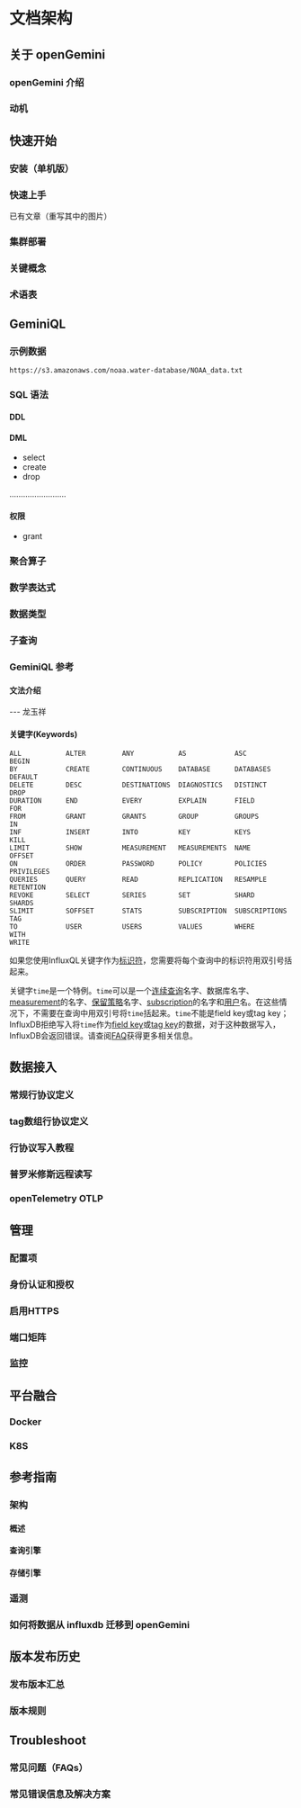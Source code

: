 # 文档架构

## 关于 openGemini

### openGemini 介绍

### 动机

## 快速开始

### 安装（单机版）

### 快速上手

已有文章（重写其中的图片）

### 集群部署

### 关键概念

### 术语表

## GeminiQL

### 示例数据

```
https://s3.amazonaws.com/noaa.water-database/NOAA_data.txt
```

### SQL 语法

#### DDL

#### DML

- select
- create
- drop

.........................

#### 权限

- grant

### 聚合算子

### 数学表达式

### 数据类型

### 子查询

### GeminiQL  参考

#### 文法介绍

--- 龙玉祥

#### 关键字(Keywords)

```
ALL           ALTER         ANY           AS            ASC           BEGIN
BY            CREATE        CONTINUOUS    DATABASE      DATABASES     DEFAULT
DELETE        DESC          DESTINATIONS  DIAGNOSTICS   DISTINCT      DROP
DURATION      END           EVERY         EXPLAIN       FIELD         FOR
FROM          GRANT         GRANTS        GROUP         GROUPS        IN
INF           INSERT        INTO          KEY           KEYS          KILL
LIMIT         SHOW          MEASUREMENT   MEASUREMENTS  NAME          OFFSET
ON            ORDER         PASSWORD      POLICY        POLICIES      PRIVILEGES
QUERIES       QUERY         READ          REPLICATION   RESAMPLE      RETENTION
REVOKE        SELECT        SERIES        SET           SHARD         SHARDS
SLIMIT        SOFFSET       STATS         SUBSCRIPTION  SUBSCRIPTIONS TAG
TO            USER          USERS         VALUES        WHERE         WITH
WRITE
```

如果您使用InfluxQL关键字作为[标识符](https://influxdb-v1-docs-cn.cnosdb.com/influxdb/v1.8/concepts/glossary/#identifier)，您需要将每个查询中的标识符用双引号括起来。

关键字`time`是一个特例。`time`可以是一个[连续查询](https://influxdb-v1-docs-cn.cnosdb.com/influxdb/v1.8/concepts/glossary/#continuous-query-cq)名字、数据库名字、[measurement](https://influxdb-v1-docs-cn.cnosdb.com/influxdb/v1.8/concepts/glossary/#measurement)的名字、[保留策略](https://influxdb-v1-docs-cn.cnosdb.com/influxdb/v1.8/concepts/glossary/#retention-policy-rp)名字、[subscription](https://influxdb-v1-docs-cn.cnosdb.com/influxdb/v1.8/concepts/glossary/#subscription)的名字和[用户](https://influxdb-v1-docs-cn.cnosdb.com/influxdb/v1.8/concepts/glossary/#user)名。在这些情况下，不需要在查询中用双引号将`time`括起来。`time`不能是field key或tag key；InfluxDB拒绝写入将`time`作为[field key](https://influxdb-v1-docs-cn.cnosdb.com/influxdb/v1.8/concepts/glossary/#field-key)或[tag key](https://influxdb-v1-docs-cn.cnosdb.com/influxdb/v1.8/concepts/glossary/#tag-key)的数据，对于这种数据写入，InfluxDB会返回错误。请查阅[FAQ](https://influxdb-v1-docs-cn.cnosdb.com/influxdb/v1.8/troubleshooting/frequently-asked-questions/#time)获得更多相关信息。

## 数据接入

### 常规行协议定义

### tag数组行协议定义

### 行协议写入教程

### 普罗米修斯远程读写

### openTelemetry OTLP

## 管理

### 配置项

### 身份认证和授权

### 启用HTTPS

### 端口矩阵

### 监控

## 平台融合

### Docker

### K8S

## 参考指南

### 架构

#### 概述

#### 查询引擎

#### 存储引擎

### 遥测

### 如何将数据从 influxdb 迁移到 openGemini

## 版本发布历史

### 发布版本汇总

### 版本规则

## Troubleshoot

### 常见问题（FAQs）



### 常见错误信息及解决方案
